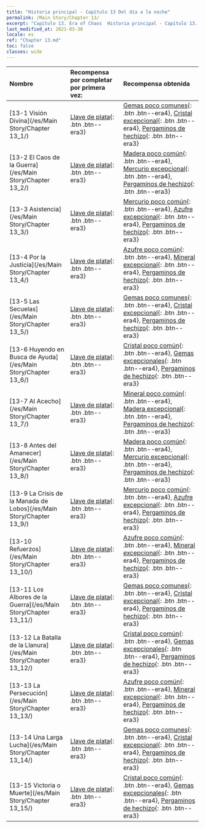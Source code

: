 ```yaml
---
title: "Historia principal - Capítulo 13 Del día a la noche"
permalink: /Main Story/Chapter 13/
excerpt: "Capítulo 13. Era of Chaos  Historia principal - Capítulo 13. Del día a la noche"
last_modified_at: 2021-03-30
locale: es
ref: "Chapter 13.md"
toc: false
classes: wide
---
```


  | Nombre |  Recompensa por completar por primera vez: | Recompensa obtenida |
  |:------------|:------------|:------------| 
  | [13-1 Visión Divina](/es/Main Story/Chapter 13_1/) | [Llave de plata](/es/Items/con_693/){: .btn .btn--era3} | [Gemas poco comunes](/es/Items/mat_44/){: .btn .btn--era4}, [Cristal excepcional](/es/Items/mat_38/){: .btn .btn--era4}, [Pergaminos de hechizo](/es/Items/con_694/){: .btn .btn--era3} |
  | [13-2 El Caos de la Guerra](/es/Main Story/Chapter 13_2/) | [Llave de plata](/es/Items/con_693/){: .btn .btn--era3} | [Madera poco común](/es/Items/mat_41/){: .btn .btn--era4}, [Mercurio excepcional](/es/Items/mat_35/){: .btn .btn--era4}, [Pergaminos de hechizo](/es/Items/con_694/){: .btn .btn--era3} |
  | [13-3 Asistencia](/es/Main Story/Chapter 13_3/) | [Llave de plata](/es/Items/con_693/){: .btn .btn--era3} | [Mercurio poco común](/es/Items/mat_42/){: .btn .btn--era4}, [Azufre excepcional](/es/Items/mat_36/){: .btn .btn--era4}, [Pergaminos de hechizo](/es/Items/con_694/){: .btn .btn--era3} |
  | [13-4 Por la Justicia](/es/Main Story/Chapter 13_4/) | [Llave de plata](/es/Items/con_693/){: .btn .btn--era3} | [Azufre poco común](/es/Items/mat_43/){: .btn .btn--era4}, [Mineral excepcional](/es/Items/mat_33/){: .btn .btn--era4}, [Pergaminos de hechizo](/es/Items/con_694/){: .btn .btn--era3} |
  | [13-5 Las Secuelas](/es/Main Story/Chapter 13_5/) | [Llave de plata](/es/Items/con_693/){: .btn .btn--era3} | [Gemas poco comunes](/es/Items/mat_44/){: .btn .btn--era4}, [Cristal excepcional](/es/Items/mat_38/){: .btn .btn--era4}, [Pergaminos de hechizo](/es/Items/con_694/){: .btn .btn--era3} |
  | [13-6 Huyendo en Busca de Ayuda](/es/Main Story/Chapter 13_6/) | [Llave de plata](/es/Items/con_693/){: .btn .btn--era3} | [Cristal poco común](/es/Items/mat_45/){: .btn .btn--era4}, [Gemas excepcionales](/es/Items/mat_37/){: .btn .btn--era4}, [Pergaminos de hechizo](/es/Items/con_694/){: .btn .btn--era3} |
  | [13-7 Al Acecho](/es/Main Story/Chapter 13_7/) | [Llave de plata](/es/Items/con_693/){: .btn .btn--era3} | [Mineral poco común](/es/Items/mat_40/){: .btn .btn--era4}, [Madera excepcional](/es/Items/mat_34/){: .btn .btn--era4}, [Pergaminos de hechizo](/es/Items/con_694/){: .btn .btn--era3} |
  | [13-8 Antes del Amanecer](/es/Main Story/Chapter 13_8/) | [Llave de plata](/es/Items/con_693/){: .btn .btn--era3} | [Madera poco común](/es/Items/mat_41/){: .btn .btn--era4}, [Mercurio excepcional](/es/Items/mat_35/){: .btn .btn--era4}, [Pergaminos de hechizo](/es/Items/con_694/){: .btn .btn--era3} |
  | [13-9 La Crisis de la Manada de Lobos](/es/Main Story/Chapter 13_9/) | [Llave de plata](/es/Items/con_693/){: .btn .btn--era3} | [Mercurio poco común](/es/Items/mat_42/){: .btn .btn--era4}, [Azufre excepcional](/es/Items/mat_36/){: .btn .btn--era4}, [Pergaminos de hechizo](/es/Items/con_694/){: .btn .btn--era3} |
  | [13-10 Refuerzos](/es/Main Story/Chapter 13_10/) | [Llave de plata](/es/Items/con_693/){: .btn .btn--era3} | [Azufre poco común](/es/Items/mat_43/){: .btn .btn--era4}, [Mineral excepcional](/es/Items/mat_33/){: .btn .btn--era4}, [Pergaminos de hechizo](/es/Items/con_694/){: .btn .btn--era3} |
  | [13-11 Los Albores de la Guerra](/es/Main Story/Chapter 13_11/) | [Llave de plata](/es/Items/con_693/){: .btn .btn--era3} | [Gemas poco comunes](/es/Items/mat_44/){: .btn .btn--era4}, [Cristal excepcional](/es/Items/mat_38/){: .btn .btn--era4}, [Pergaminos de hechizo](/es/Items/con_694/){: .btn .btn--era3} |
  | [13-12 La Batalla de la Llanura](/es/Main Story/Chapter 13_12/) | [Llave de plata](/es/Items/con_693/){: .btn .btn--era3} | [Cristal poco común](/es/Items/mat_45/){: .btn .btn--era4}, [Gemas excepcionales](/es/Items/mat_37/){: .btn .btn--era4}, [Pergaminos de hechizo](/es/Items/con_694/){: .btn .btn--era3} |
  | [13-13 La Persecución](/es/Main Story/Chapter 13_13/) | [Llave de plata](/es/Items/con_693/){: .btn .btn--era3} | [Azufre poco común](/es/Items/mat_43/){: .btn .btn--era4}, [Mineral excepcional](/es/Items/mat_33/){: .btn .btn--era4}, [Pergaminos de hechizo](/es/Items/con_694/){: .btn .btn--era3} |
  | [13-14 Una Larga Lucha](/es/Main Story/Chapter 13_14/) | [Llave de plata](/es/Items/con_693/){: .btn .btn--era3} | [Gemas poco comunes](/es/Items/mat_44/){: .btn .btn--era4}, [Cristal excepcional](/es/Items/mat_38/){: .btn .btn--era4}, [Pergaminos de hechizo](/es/Items/con_694/){: .btn .btn--era3} |
  | [13-15 Victoria o Muerte](/es/Main Story/Chapter 13_15/) | [Llave de plata](/es/Items/con_693/){: .btn .btn--era3} | [Cristal poco común](/es/Items/mat_45/){: .btn .btn--era4}, [Gemas excepcionales](/es/Items/mat_37/){: .btn .btn--era4}, [Pergaminos de hechizo](/es/Items/con_694/){: .btn .btn--era3} |
